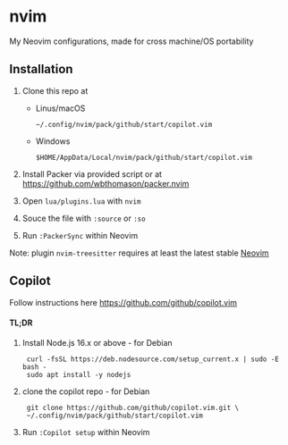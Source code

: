 # nvim
My Neovim configurations, made for cross machine/OS portability

## Installation
1. Clone this repo at

    * Linus/macOS
        
          ~/.config/nvim/pack/github/start/copilot.vim
        
    * Windows
        
          $HOME/AppData/Local/nvim/pack/github/start/copilot.vim
        
2. Install Packer via provided script or at https://github.com/wbthomason/packer.nvim
3. Open `lua/plugins.lua` with `nvim`
4. Souce the file with `:source` or `:so`
5. Run `:PackerSync` within Neovim

Note: plugin `nvim-treesitter` requires at least the latest stable [Neovim](https://github.com/neovim/neovim/wiki/Installing-Neovim)

## Copilot
Follow instructions here https://github.com/github/copilot.vim

#### TL;DR
1. Install Node.js 16.x or above - for Debian

        curl -fsSL https://deb.nodesource.com/setup_current.x | sudo -E bash -
        sudo apt install -y nodejs


2. clone the copilot repo - for Debian 

        git clone https://github.com/github/copilot.vim.git \
        ~/.config/nvim/pack/github/start/copilot.vim
3. Run `:Copilot setup` within Neovim

